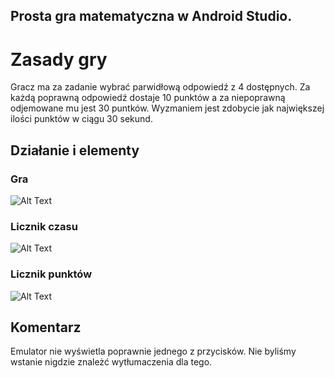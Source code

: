 ## Prosta gra matematyczna w Android Studio.


# Zasady gry

Gracz ma za zadanie wybrać parwidłową odpowiedź z 4 dostępnych.
Za każdą poprawną odpowiedź dostaje 10 punktów a za niepoprawną odjemowane mu jest 30 puntków.
Wyzmaniem jest zdobycie jak największej ilości punktów w ciągu 30 sekund.

## Działanie i elementy

### Gra


![Alt Text](http://g.recordit.co/d3SiSlm1Pa.gif)

### Licznik czasu


![Alt Text](http://g.recordit.co/9QFKeIkJzu.gif)

### Licznik punktów


![Alt Text](http://g.recordit.co/yN5TC0pn5P.gif)


## Komentarz
Emulator nie wyświetla poprawnie jednego z przycisków. Nie byliśmy wstanie nigdzie znależć wytłumaczenia dla tego.
